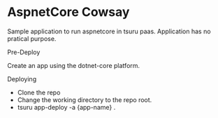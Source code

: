 # AspnetCore Cowsay

Sample application to run aspnetcore in tsuru paas. Application has no pratical purpose.

Pre-Deploy

Create an app using the dotnet-core platform.

Deploying

* Clone the repo
* Change the working directory to the repo root.
* tsuru app-deploy -a {app-name} .
